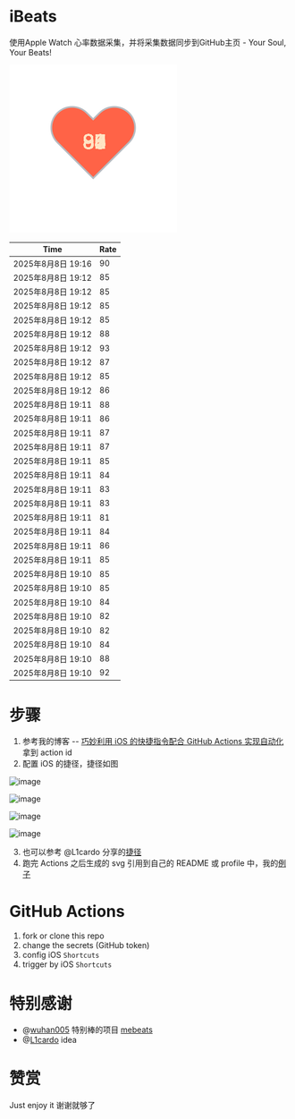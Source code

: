 # iBeats
使用Apple Watch 心率数据采集，并将采集数据同步到GitHub主页 - Your Soul, Your Beats!

![](./files/heart.svg)

<!--START_SECTION:my_heart_rate-->
| Time | Rate | 
 | ---- | ---- | 
| 2025年8月8日 19:16 | 90 |
| 2025年8月8日 19:12 | 85 |
| 2025年8月8日 19:12 | 85 |
| 2025年8月8日 19:12 | 85 |
| 2025年8月8日 19:12 | 85 |
| 2025年8月8日 19:12 | 88 |
| 2025年8月8日 19:12 | 93 |
| 2025年8月8日 19:12 | 87 |
| 2025年8月8日 19:12 | 85 |
| 2025年8月8日 19:12 | 86 |
| 2025年8月8日 19:11 | 88 |
| 2025年8月8日 19:11 | 86 |
| 2025年8月8日 19:11 | 87 |
| 2025年8月8日 19:11 | 87 |
| 2025年8月8日 19:11 | 85 |
| 2025年8月8日 19:11 | 84 |
| 2025年8月8日 19:11 | 83 |
| 2025年8月8日 19:11 | 83 |
| 2025年8月8日 19:11 | 81 |
| 2025年8月8日 19:11 | 84 |
| 2025年8月8日 19:11 | 86 |
| 2025年8月8日 19:11 | 85 |
| 2025年8月8日 19:10 | 85 |
| 2025年8月8日 19:10 | 85 |
| 2025年8月8日 19:10 | 84 |
| 2025年8月8日 19:10 | 82 |
| 2025年8月8日 19:10 | 82 |
| 2025年8月8日 19:10 | 84 |
| 2025年8月8日 19:10 | 88 |
| 2025年8月8日 19:10 | 92 |

<!--END_SECTION:my_heart_rate-->

# 步骤
1. 参考我的博客 -- [巧妙利用 iOS 的快捷指令配合 GitHub Actions 实现自动化](https://github.com/yihong0618/gitblog/issues/198) 拿到 action id
2. 配置 iOS 的捷径，捷径如图

![image](https://user-images.githubusercontent.com/15976103/122154218-0db0b480-ce97-11eb-93bb-5aec07c558dc.png)

![image](https://user-images.githubusercontent.com/15976103/122154236-186b4980-ce97-11eb-8e4b-70551a0391ae.png)

![image](https://user-images.githubusercontent.com/15976103/122154268-2d47dd00-ce97-11eb-902e-3acf292265a9.png)

![image](https://user-images.githubusercontent.com/15976103/122174055-fa144680-ceb4-11eb-9be2-3eb83cd516f7.png)

3. 也可以参考 @L1cardo 分享的[捷径](https://www.icloud.com/shortcuts/6ab6047b459c41ad822ad6b94b1c03d4)
4. 跑完 Actions 之后生成的 svg 引用到自己的 README 或 profile 中，我的[例子](https://github.com/yihong0618) 

# GitHub Actions

1. fork or clone this repo
2. change the secrets (GitHub token)
3. config iOS `Shortcuts` 
4. trigger by iOS `Shortcuts`

# 特别感谢
- @[wuhan005](https://github.com/wuhan005) 特别棒的项目 [mebeats](https://github.com/wuhan005/mebeats)
- @[L1cardo](https://github.com/L1cardo) idea

# 赞赏
Just enjoy it
谢谢就够了
